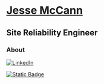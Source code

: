 # [Jesse McCann](https://mccannical.github.io/resume/)

## Site Reliability Engineer

### About

[![LinkedIn](https://img.shields.io/badge/linkedin-%230077B5.svg?style=for-the-badge&logo=linkedin&logoColor=white)](https://www.linkedin.com/in/jessemccann/)


[![Static Badge](https://img.shields.io/badge/Resume-Jesse_McCann-blue?style=for-the-badge)](https://mccannical.github.io/resume/)
